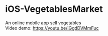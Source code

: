 # iOS-VegetablesMarket
An online mobile app sell vegetables                                                                                     
Video demo: https://youtu.be/IGgdDVMmFuc
